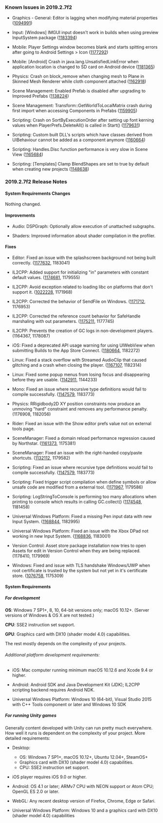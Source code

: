 ### Known Issues in 2019.2.7f2

*   Graphics - General: Editor is lagging when modifying material properties ([1094991](https://issuetracker.unity3d.com/issues/hdrp-editor-is-lagging-when-modifying-material-properties))
    
*   Input: \[Windows\] IMGUI input doesn't work in builds when using preview InputSystem package ([1183394](https://issuetracker.unity3d.com/issues/imgui-input-doesnt-work-in-builds-when-using-preview-inputsystem-package))
    
*   Mobile: Player Settings window becomes blank and starts spitting errors after going to Android Settings > Icon ([1177292](https://issuetracker.unity3d.com/issues/player-settings-window-becomes-blank-and-starts-spitting-errors-after-going-to-android-settings-icon))
    
*   Mobile: \[Android\] Crash in java.lang.UnsatisfiedLinkError when application location is changed to SD card on Android device ([1181365](https://issuetracker.unity3d.com/issues/android-crash-in-java-dot-lang-dot-unsatisfiedlinkerror-when-application-location-is-changed-to-sd-card-on-android-device))
    
*   Physics: Crash on block\_remove when changing mesh to Plane in Skinned Mesh Renderer while cloth component attached ([1162918](https://issuetracker.unity3d.com/issues/crash-on-block-remove-when-changing-mesh-to-plane-in-skinned-mesh-renderer-while-cloth-component-attached))
    
*   Scene Management: Enabled Prefab is disabled after upgrading to Improved Prefabs ([1138224](https://issuetracker.unity3d.com/issues/enabled-prefab-is-disabled-after-upgrading-to-improved-prefabs))
    
*   Scene Management: Transform::GetWorldToLocalMatrix crash during first import when accessing Components in Prefabs ([1159905](https://issuetracker.unity3d.com/issues/transform-getworldtolocalmatrix-crash-during-first-import-when-accessing-components-in-prefabs))
    
*   Scripting: Crash on SortByExecutionOrder after setting up font kerning values when PlayerPrefs.DeleteAll() is called in Start() ([1179631](https://issuetracker.unity3d.com/issues/crash-on-sortbyexecutionorder-after-setting-up-font-kerning-values-when-playerprefs-dot-deleteall-is-called-in-start))
    
*   Scripting: Custom built DLL's scripts which have classes derived from UIBehaviour cannot be added as a component anymore ([1160664](https://issuetracker.unity3d.com/issues/custom-built-dlls-that-have-scripts-which-have-classes-derived-from-uibehaviour-cannot-be-added-as-a-component-anymore))
    
*   Scripting: Handles.Disc function performance is very slow in Scene View ([1165684](https://issuetracker.unity3d.com/issues/handles-dot-disc-function-performance-is-very-slow-in-scene-view))
    
*   Scripting: \[Templates\] Clamp BlendShapes are set to true by default when creating new projects ([1148638](https://issuetracker.unity3d.com/issues/templates-clamp-blendshapes-are-set-to-true-by-default-when-creating-new-projects))
    

### 2019.2.7f2 Release Notes

#### System Requirements Changes

Nothing changed.

#### Improvements

*   Audio: DSPGraph: Optionally allow execution of unattached subgraphs.
    
*   Shaders: Improved information about shader compilation in the profiler.
    

#### Fixes

*   Editor: Fixed an issue with the splashscreen background not being built correctly. ([1177632](https://issuetracker.unity3d.com/issues/background-image-missing-during-splash-screen), 1183041)
    
*   IL2CPP: Added support for initializing "in" parameters with constant default values. ([1174681](https://issuetracker.unity3d.com/issues/il2cpp-build-fails-if-trying-to-assign-a-default-value-to-a-functions-reference-parameter-in-keyword), 1179555)
    
*   IL2CPP: Avoid exception related to loading libc on platforms that don't support it. ([1022228](https://issuetracker.unity3d.com/issues/android-mono-il2cpp-unable-to-find-libc-error-thrown-when-executing-certain-sslstream-constructor), 1171968)
    
*   IL2CPP: Corrected the behavior of SendFile on Windows. ([1171712](https://issuetracker.unity3d.com/issues/il2cpp-socket-dot-sendfile-method-is-not-sending-file-when-the-project-is-build-using-uwp), 1176953)
    
*   IL2CPP: Corrected the reference count behavior for SafeHandle marshaling with out parameters. ([1175211](https://issuetracker.unity3d.com/issues/il2cpp-safehandle-dot-releasehandle-never-called-in-player-when-handle-is-created-via-pinvoke-as-an-out-parameter), 1177745)
    
*   IL2CPP: Prevents the creation of GC logs in non-development players. (1164367, 1178087)
    
*   iOS: Fixed a deprecated API usage warning for using UIWebView when submitting Builds to the App Store Connect. ([1180664](https://issuetracker.unity3d.com/issues/ios-apple-throws-deprecated-api-usage-warning-for-using-uiwebview-when-submitting-builds-to-the-app-store-connect), 1182272)
    
*   Linux: Fixed a stack overflow with Streamed AudioClip that caused glitching and a crash when closing the player. ([1167107](https://issuetracker.unity3d.com/issues/linux-streamed-audioclip-causes-stack-overflow-glitching-and-a-crash-when-closing-the-player), 1182314)
    
*   Linux: Fixed some popup menus from losing focus and disappearing before they are usable. ([1142911](https://issuetracker.unity3d.com/issues/linux-sprite-editor-slice-window-disappears-when-trying-to-change-slicing-type), 1144233)
    
*   Mono: Fixed an issue where recursive type definitions would fail to compile successfully. ([1147579](https://issuetracker.unity3d.com/issues/typeloadexception-errors-due-to-recursive-type-definition-when-net-4-dot-x-scripting-runtime-version-is-used), 1183773)
    
*   Physics: RRigidbody2D XY position constraints now produce an unmoving "hard" constraint and removes any performance penalty. (1176908, 1182056)
    
*   Rider: Fixed an issue with the Show editor prefs value not on external tools page.
    
*   SceneManager: Fixed a domain reload performance regression caused by Northstar. ([1161373](https://issuetracker.unity3d.com/issues/2019-dot-3-and-2019-dot-1-streams-are-significantly-slower-when-entering-the-play-mode), 1175381)
    
*   SceneManager: Fixed an issue with the right-handed copy/paste shortcuts. ([1132112](https://issuetracker.unity3d.com/issues/right-handed-copy-and-paste-doesnt-work-when-used-in-the-hierarchy), 1179582)
    
*   Scripting: Fixed an issue where recursive type definitions would fail to compile successfully. ([1147579](https://issuetracker.unity3d.com/issues/typeloadexception-errors-due-to-recursive-type-definition-when-net-4-dot-x-scripting-runtime-version-is-used), 1183773)
    
*   Scripting: Fixed trigger script compilation when define symbols or allow unsafe code are modified from a external tool. ([1171967](https://issuetracker.unity3d.com/issues/recompilation-is-not-triggered-when-projectsettings-dot-asset-file-changes-while-unity-is-open), 1179586)
    
*   Scripting: LogStringToConsole is performing too many allocations when printing to console which results in calling GC.collect() ([1174548](https://issuetracker.unity3d.com/issues/logstringtoconsole-is-performing-too-many-allocations-when-printing-to-console-which-results-in-calling-gc-dot-collect-often), 1181458)
    
*   Universal Windows Platform: Fixed a missing Pen input data with new Input System. ([1168844](https://issuetracker.unity3d.com/issues/uwp-pen-some-input-is-missing-from-the-device), 1182995)
    
*   Universal Windows Platform: Fixed an issue with the Xbox DPad not working in new Input System. ([1168836](https://issuetracker.unity3d.com/issues/uwp-xbox-dpad-does-not-work), 1183001)
    
*   Version Control: Asset store package installation now tries to open Assets for edit in Version Control when they are being replaced. (1178410, 1179969)
    
*   Windows: Fixed and issue with TLS handshake Windows/UWP when root certificate is trusted by the system but not yet in it's certificate store. ([1076758](https://issuetracker.unity3d.com/issues/uwp-https-request-fails-on-hololens), 1175309)
    

#### System Requirements

##### For development

**OS**: Windows 7 SP1+, 8, 10, 64-bit versions only; macOS 10.12+. (Server versions of Windows & OS X are not tested.)

**CPU**: SSE2 instruction set support.

**GPU**: Graphics card with DX10 (shader model 4.0) capabilities.

The rest mostly depends on the complexity of your projects.

###### Additional platform development requirements:

*   iOS: Mac computer running minimum macOS 10.12.6 and Xcode 9.4 or higher.
    
*   Android: Android SDK and Java Development Kit (JDK); IL2CPP scripting backend requires Android NDK.
    
*   Universal Windows Platform: Windows 10 (64-bit), Visual Studio 2015 with C++ Tools component or later and Windows 10 SDK
    

##### For running Unity games

Generally content developed with Unity can run pretty much everywhere. How well it runs is dependent on the complexity of your project. More detailed requirements:

*   Desktop:
    
    *   OS: Windows 7 SP1+, macOS 10.12+, Ubuntu 12.04+, SteamOS+
    *   Graphics card with DX10 (shader model 4.0) capabilities.
    *   CPU: SSE2 instruction set support.
*   iOS player requires iOS 9.0 or higher.
    
*   Android: OS 4.1 or later; ARMv7 CPU with NEON support or Atom CPU; OpenGL ES 2.0 or later.
    
*   WebGL: Any recent desktop version of Firefox, Chrome, Edge or Safari.
    
*   Universal Windows Platform: Windows 10 and a graphics card with DX10 (shader model 4.0) capabilities